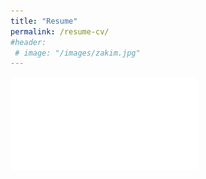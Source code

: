 ```yaml
---
title: "Resume"
permalink: /resume-cv/
#header:
 # image: "/images/zakim.jpg"
---
```


![Sophie Briques - Summer 2020](/images/Briques-Sophie-CV.pdf)
